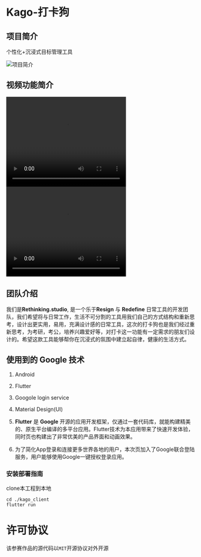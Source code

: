 

# Kago-打卡狗

## 项目简介

个性化+沉浸式目标管理工具

![项目简介](assets/readme.png)


## 视频功能简介
<video width="320" height="240" controls>
  <source src="video.mov" type="assets/video1.mp4">
</video>
<video width="320" height="240" controls>
  <source src="video.mov" type="assets/video2.mp4">
</video>


## 团队介绍

我们是**Rethinking.studio**, 是一个乐于**Resign** 与 **Redefine** 日常工具的开发团队，我们希望将与日常工作，生活不可分割的工具用我们自己的方式结构和重新思考，设计出更实用，易用，充满设计感的日常工具，这次的打卡狗也是我们经过重新思考，为考研，考公，培养兴趣爱好等，对打卡这一功能有一定需求的朋友们设计的。希望这款工具能够帮你在沉浸式的氛围中建立起自律，健康的生活方式。


## 使用到的 Google 技术
1. Android
2. Flutter
3. Googole login service
4. Material Design(UI)

5. **Flutter** 是 **Google** 开源的应用开发框架，仅通过一套代码库，就能构建精美的、原生平台编译的多平台应用。Flutter技术为本应用带来了快速开发体验，同时页也构建出了非常优美的产品界面和动画效果。
6. 为了简化App登录和连接更多世界各地的用户，本次页加入了Google联合登陆服务，用户能够使用Google一键授权登录应用。


### 安装部署指南

clone本工程到本地

```
cd ./kago_client
flutter run

```

# 许可协议

该参赛作品的源代码以`MIT`开源协议对外开源

